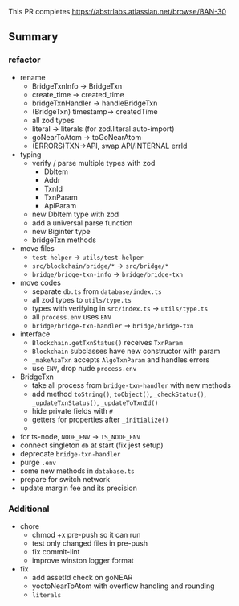 This PR completes <https://abstrlabs.atlassian.net/browse/BAN-30>

## Summary

### refactor

- rename
  - BridgeTxnInfo -> BridgeTxn
  - create_time → created_time
  - bridgeTxnHandler -> handleBridgeTxn
  - (BridgeTxn) timestamp-> createdTime
  - all zod types
  - literal -> literals (for zod.literal auto-import)
  - goNearToAtom -> toGoNearAtom
  - (ERRORS)TXN->API, swap API/INTERNAL errId
- typing
  - verify / parse multiple types with zod
    - DbItem
    - Addr
    - TxnId
    - TxnParam
    - ApiParam
  - new DbItem type with zod
  - add a universal parse function
  - new Biginter type
  - bridgeTxn methods
- move files
  - `test-helper` -> `utils/test-helper`
  - `src/blockchain/bridge/*` -> `src/bridge/*`
  - `bridge/bridge-txn-info` -> `bridge/bridge-txn`
- move codes
  - separate `db.ts` from `database/index.ts`
  - all zod types to `utils/type.ts`
  - types with verifying in `src/index.ts` -> `utils/type.ts`
  - all `process.env` uses `ENV`
  - `bridge/bridge-txn-handler` -> `bridge/bridge-txn`
- interface
  - `Blockchain.getTxnStatus()` receives `TxnParam`
  - `Blockchain` subclasses have new constructor with param
  - `_makeAsaTxn` accepts `AlgoTxnParam` and handles errors
  - use `ENV`, drop nude `process.env`
- BridgeTxn
  - take all process from `bridge-txn-handler` with new methods
  - add method `toString()`, `toObject()`, `_checkStatus()`, `_updateTxnStatus()`, `_updateToTxnId()`
  - hide private fields with `#`
  - getters for properties after `_initialize()`
  -
- for ts-node, `NODE_ENV` -> `TS_NODE_ENV`
- connect singleton `db` at start (fix jest setup)
- deprecate `bridge-txn-handler`
- purge `.env`
- some new methods in `database.ts`
- prepare for switch network
- update margin fee and its precision

### Additional

- chore
  - chmod +x pre-push so it can run
  - test only changed files in pre-push
  - fix commit-lint
  - improve winston logger format
- fix
  - add assetId check on goNEAR
  - yoctoNearToAtom with overflow handling and rounding
  - `literals`
